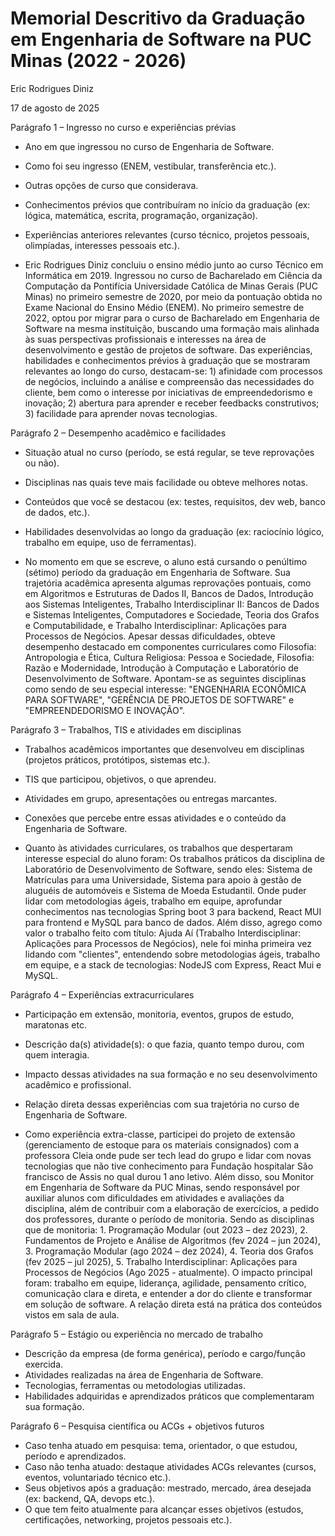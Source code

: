 # Memorial Descritivo da Graduação em Engenharia de Software na PUC Minas (2022 - 2026)

Eric Rodrigues Diniz

17 de agosto de 2025

Parágrafo 1 – Ingresso no curso e experiências prévias

- Ano em que ingressou no curso de Engenharia de Software.
- Como foi seu ingresso (ENEM, vestibular, transferência etc.).
- Outras opções de curso que considerava.
- Conhecimentos prévios que contribuíram no início da graduação (ex: lógica, matemática, escrita, programação, organização).
- Experiências anteriores relevantes (curso técnico, projetos pessoais, olimpíadas, interesses pessoais etc.).

- Eric Rodrigues Diniz concluiu o ensino médio junto ao curso Técnico em Informática em 2019. Ingressou no curso de Bacharelado em Ciência da Computação da Pontifícia Universidade Católica de Minas Gerais (PUC Minas) no primeiro semestre de 2020, por meio da pontuação obtida no Exame Nacional do Ensino Médio (ENEM). No primeiro semestre de 2022, optou por migrar para o curso de Bacharelado em Engenharia de Software na mesma instituição, buscando uma formação mais alinhada às suas perspectivas profissionais e interesses na área de desenvolvimento e gestão de projetos de software. Das experiências, habilidades e conhecimentos prévios à graduação que se mostraram relevantes ao longo do curso, destacam-se: 1) afinidade com processos de negócios, incluindo a análise e compreensão das necessidades do cliente, bem como o interesse por iniciativas de empreendedorismo e inovação; 2) abertura para aprender e receber feedbacks construtivos; 3) facilidade para aprender novas tecnologias.

Parágrafo 2 – Desempenho acadêmico e facilidades

- Situação atual no curso (período, se está regular, se teve reprovações ou não).
- Disciplinas nas quais teve mais facilidade ou obteve melhores notas.
- Conteúdos que você se destacou (ex: testes, requisitos, dev web, banco de dados, etc.).
- Habilidades desenvolvidas ao longo da graduação (ex: raciocínio lógico, trabalho em equipe, uso de ferramentas).

- No momento em que se escreve, o aluno está cursando o penúltimo (sétimo) período da graduação em Engenharia de Software. Sua trajetória acadêmica apresenta algumas reprovações pontuais, como em Algoritmos e Estruturas de Dados II, Bancos de Dados, Introdução aos Sistemas Inteligentes, Trabalho Interdisciplinar II: Bancos de Dados e Sistemas Inteligentes, Computadores e Sociedade, Teoria dos Grafos e Computabilidade, e Trabalho Interdisciplinar: Aplicações para Processos de Negócios. Apesar dessas dificuldades, obteve desempenho destacado em componentes curriculares como Filosofia: Antropologia e Ética, Cultura Religiosa: Pessoa e Sociedade, Filosofia: Razão e Modernidade, Introdução à Computação e Laboratório de Desenvolvimento de Software. Apontam-se as seguintes disciplinas como sendo de seu especial interesse: "ENGENHARIA ECONÔMICA PARA SOFTWARE", "GERÊNCIA DE PROJETOS DE SOFTWARE" e "EMPREENDEDORISMO E INOVAÇÃO".


Parágrafo 3 – Trabalhos, TIS e atividades em disciplinas

- Trabalhos acadêmicos importantes que desenvolveu em disciplinas (projetos práticos, protótipos, sistemas etc.).
- TIS que participou, objetivos, o que aprendeu.
- Atividades em grupo, apresentações ou entregas marcantes.
- Conexões que percebe entre essas atividades e o conteúdo da Engenharia de Software.

- Quanto às atividades curriculares, os trabalhos que despertaram interesse especial do aluno foram: Os trabalhos práticos da disciplina de Laboratório de Desenvolvimento de Software, sendo eles: Sistema de Matrículas para uma Universidade, Sistema para apoio à gestão de aluguéis de automóveis e Sistema de Moeda Estudantil. Onde puder lidar com metodologias ágeis, trabalho em equipe, aprofundar conhecimentos nas tecnologias Spring boot 3 para backend, React MUI para frontend e MySQL para banco de dados. Além disso, agrego como valor o trabalho feito com título: Ajuda Aí (Trabalho Interdisciplinar: Aplicações para Processos de Negócios), nele foi minha primeira vez lidando com "clientes", entendendo sobre metodologias ágeis, trabalho em equipe, e a stack de tecnologias: NodeJS com Express, React Mui e MySQL.

Parágrafo 4 – Experiências extracurriculares

- Participação em extensão, monitoria, eventos, grupos de estudo, maratonas etc.
- Descrição da(s) atividade(s): o que fazia, quanto tempo durou, com quem interagia.
- Impacto dessas atividades na sua formação e no seu desenvolvimento acadêmico e profissional.
- Relação direta dessas experiências com sua trajetória no curso de Engenharia de Software.

- Como experiência extra-classe, participei do projeto de extensão (gerenciamento de estoque para os materiais consignados) com a professora Cleia onde pude ser tech lead do grupo e lidar com novas tecnologias que não tive conhecimento para Fundação hospitalar São francisco de Assis no qual durou 1 ano letivo. Além disso, sou Monitor em Engenharia de Software da PUC Minas, sendo responsável por auxiliar alunos com dificuldades em atividades e avaliações da disciplina, além de contribuir com a elaboração de exercícios, a pedido dos professores, durante o período de monitoria. Sendo as disciplinas que de monitoria: 1. Programação Modular (out 2023 – dez 2023), 2. Fundamentos de Projeto e Análise de Algoritmos (fev 2024 – jun 2024), 3. Programação Modular (ago 2024 – dez 2024), 4. Teoria dos Grafos (fev 2025 – jul 2025), 5. Trabalho Interdisciplinar: Aplicações para Processos de Negócios (Ago 2025 - atualmente). O impacto principal foram: trabalho em equipe, liderança, agilidade, pensamento crítico, comunicação clara e direta, e entender a dor do cliente e transformar em solução de software. A relação direta está na prática dos conteúdos vistos em sala de aula.

Parágrafo 5 – Estágio ou experiência no mercado de trabalho

- Descrição da empresa (de forma genérica), período e cargo/função exercida.
- Atividades realizadas na área de Engenharia de Software.
- Tecnologias, ferramentas ou metodologias utilizadas.
- Habilidades adquiridas e aprendizados práticos que complementaram sua formação.

Parágrafo 6 – Pesquisa científica ou ACGs + objetivos futuros

- Caso tenha atuado em pesquisa: tema, orientador, o que estudou, período e aprendizados.
- Caso não tenha atuado: destaque atividades ACGs relevantes (cursos, eventos, voluntariado técnico etc.).
- Seus objetivos após a graduação: mestrado, mercado, área desejada (ex: backend, QA, devops etc.).
- O que tem feito atualmente para alcançar esses objetivos (estudos, certificações, networking, projetos pessoais etc.).
